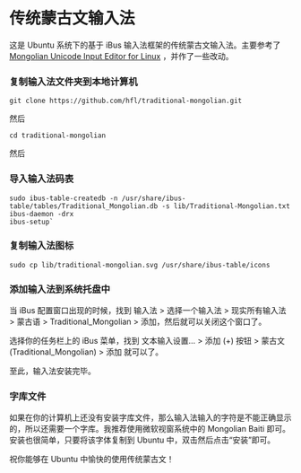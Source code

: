 # 传统蒙古文输入法

这是 Ubuntu 系统下的基于 iBus 输入法框架的传统蒙古文输入法。主要参考了 [Mongolian Unicode Input Editor for Linux](http://www.studymongolian.net/technical/how-to-create-linux-input-method-editor/mongolian-unicode-input-editor-for-linux/) ，并作了一些改动。

### 复制输入法文件夹到本地计算机

    git clone https://github.com/hfl/traditional-mongolian.git

然后

    cd traditional-mongolian

然后

### 导入输入法码表

    sudo ibus-table-createdb -n /usr/share/ibus-table/tables/Traditional_Mongolian.db -s lib/Traditional-Mongolian.txt
    ibus-daemon -drx
    ibus-setup`


### 复制输入法图标

    sudo cp lib/traditional-mongolian.svg /usr/share/ibus-table/icons

### 添加输入法到系统托盘中

当 iBus 配置窗口出现的时候，找到 输入法 > 选择一个输入法 > 现实所有输入法 > 蒙古语 > Traditional_Mongolian > 添加，然后就可以关闭这个窗口了。

选择你的任务栏上的 iBus 菜单，找到 文本输入设置… > 添加 (+) 按钮 > 蒙古文 (Traditional_Mongolian) > 添加 就可以了。

至此，输入法安装完毕。

### 字库文件

如果在你的计算机上还没有安装字库文件，那么输入法输入的字符是不能正确显示的，所以还需要一个字库。我推荐使用微软视窗系统中的 Mongolian Baiti 即可。安装也很简单，只要将该字体复制到 Ubuntu 中，双击然后点击“安装”即可。

祝你能够在 Ubuntu 中愉快的使用传统蒙古文！
